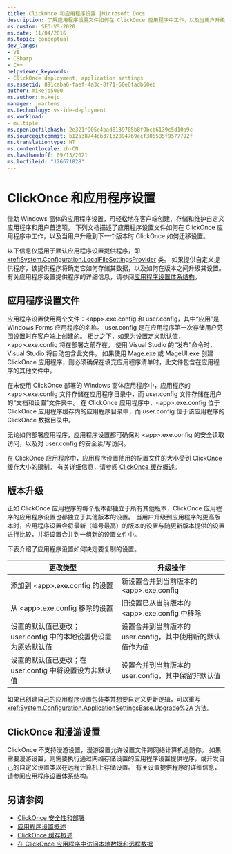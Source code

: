 ```yaml
---
title: ClickOnce 和应用程序设置 |Microsoft Docs
description: 了解应用程序设置文件如何在 ClickOnce 应用程序中工作，以及当用户升级到下一个版本时 ClickOnce 如何迁移设置。
ms.custom: SEO-VS-2020
ms.date: 11/04/2016
ms.topic: conceptual
dev_langs:
- VB
- CSharp
- C++
helpviewer_keywords:
- ClickOnce deployment, application settings
ms.assetid: 891caba6-faef-4a3c-8f71-60e6fadb60eb
author: mikejo5000
ms.author: mikejo
manager: jmartens
ms.technology: vs-ide-deployment
ms.workload:
- multiple
ms.openlocfilehash: 2e321f905e4bad8139705b8f9bcb6139c5d10a9c
ms.sourcegitcommit: b12a38744db371d2894769ecf305585f9577792f
ms.translationtype: HT
ms.contentlocale: zh-CN
ms.lasthandoff: 09/13/2021
ms.locfileid: "126671828"
---
```

# <a name="clickonce-and-application-settings"></a>ClickOnce 和应用程序设置
借助 Windows 窗体的应用程序设置，可轻松地在客户端创建、存储和维护自定义应用程序和用户首选项。 下列文档描述了应用程序设置文件如何在 ClickOnce 应用程序中工作，以及当用户升级到下一个版本时 ClickOnce 如何迁移设置。

 以下信息仅适用于默认应用程序设置提供程序，即 <xref:System.Configuration.LocalFileSettingsProvider> 类。 如果提供自定义提供程序，该提供程序将确定它如何存储其数据，以及如何在版本之间升级其设置。 有关应用程序设置提供程序的详细信息，请参阅[应用程序设置体系结构](/dotnet/framework/winforms/advanced/application-settings-architecture)。

## <a name="application-settings-files"></a>应用程序设置文件
 应用程序设置使用两个文件：\<app>.exe.config 和 user.config，其中“应用”是 Windows Forms 应用程序的名称。 user.config 是在应用程序第一次存储用户范围设置时在客户端上创建的。 相比之下，如果为设置定义默认值，\<app>.exe.config 将在部署之前存在。 使用 Visual Studio 的“发布”命令时，Visual Studio 将自动包含此文件。 如果使用 Mage.exe 或 MageUI.exe 创建 ClickOnce 应用程序，则必须确保在填充应用程序清单时，此文件包含在应用程序的其他文件中。

 在未使用 ClickOnce 部署的 Windows 窗体应用程序中，应用程序的 \<app>.exe.config 文件存储在应用程序目录中，而 user.config 文件存储在用户的“文档和设置”文件夹中。 在 ClickOnce 应用程序中，\<app>.exe.config 位于 ClickOnce 应用程序缓存内的应用程序目录中，而 user.config 位于该应用程序的 ClickOnce 数据目录中。

 无论如何部署应用程序，应用程序设置都可确保对 \<app>.exe.config 的安全读取访问，以及对 user.config 的安全读/写访问。

 在 ClickOnce 应用程序中，应用程序设置使用的配置文件的大小受到 ClickOnce 缓存大小的限制。 有关详细信息，请参阅 [ClickOnce 缓存概述](../deployment/clickonce-cache-overview.md)。

## <a name="version-upgrades"></a>版本升级
 正如 ClickOnce 应用程序的每个版本都独立于所有其他版本，ClickOnce 应用程序的应用程序设置也都独立于其他版本的设置。 当用户升级到应用程序的更高版本时，应用程序设置会将最新（编号最高）的版本的设置与随更新版本提供的设置进行比较，并将设置合并到一组新的设置文件中。

 下表介绍了应用程序设置如何决定要复制的设置。

|更改类型|升级操作|
|--------------------|--------------------|
|添加到 \<app>.exe.config 的设置|新设置合并到当前版本的 \<app>.exe.config|
|从 \<app>.exe.config 移除的设置|旧设置已从当前版本的 \<app>.exe.config 中移除|
|设置的默认值已更改；user.config 中的本地设置仍设置为原始默认值|设置合并到当前版本的 user.config，其中使用新的默认值作为值|
|设置的默认值已更改；在 user.config 中将设置设为非默认值|设置合并到当前版本的 user.config，其中保留非默认值|

如果已创建自己的应用程序设置包装类并想要自定义更新逻辑，可以重写 <xref:System.Configuration.ApplicationSettingsBase.Upgrade%2A> 方法。

## <a name="clickonce-and-roaming-settings"></a>ClickOnce 和漫游设置
 ClickOnce 不支持漫游设置，漫游设置允许设置文件跨网络计算机追随你。 如果需要漫游设置，则需要执行通过网络存储设置的应用程序设置提供程序，或开发自己的自定义设置类以在远程计算机上存储设置。 有关设置提供程序的详细信息，请参阅[应用程序设置体系结构](/dotnet/framework/winforms/advanced/application-settings-architecture)。

## <a name="see-also"></a>另请参阅
- [ClickOnce 安全性和部署](../deployment/clickonce-security-and-deployment.md)
- [应用程序设置概述](/dotnet/framework/winforms/advanced/application-settings-overview)
- [ClickOnce 缓存概述](../deployment/clickonce-cache-overview.md)
- [在 ClickOnce 应用程序中访问本地数据和远程数据](../deployment/accessing-local-and-remote-data-in-clickonce-applications.md)